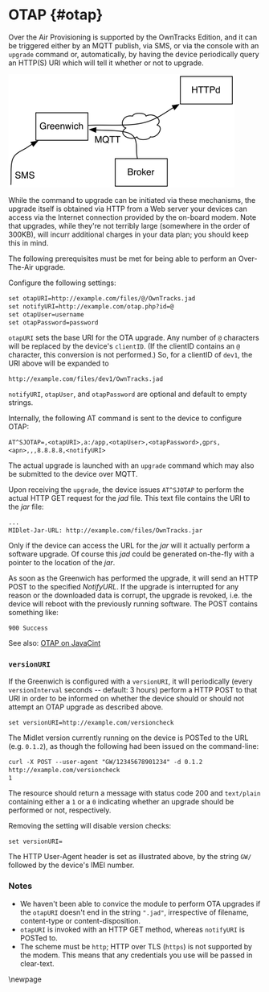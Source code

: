 # OTAP {#otap}

Over the Air Provisioning is supported by the OwnTracks Edition, and it can be
triggered either by an MQTT publish, via SMS, or via the console with an `upgrade`
command or, automatically, by having the device periodically query an HTTP(S) URI which
will tell it whether or not to upgrade.

![OTA upgrade](art/greenwich-ota.png)


While the command to upgrade can be initiated via these mechanisms, the
upgrade itself is obtained via HTTP from a Web server your devices can access via
the Internet connection provided by the on-board modem. Note that upgrades, while
they're not terribly large (somewhere in the order of 300KB), will incurr additional
charges in your data plan; you should keep this in mind.

The following prerequisites must be met for being able to perform an Over-The-Air upgrade.

Configure the following settings:

```
set otapURI=http://example.com/files/@/OwnTracks.jad
set notifyURI=http://example.com/otap.php?id=@
set otapUser=username
set otapPassword=password
```

`otapURI` sets the base URI for the OTA upgrade. Any number of `@` characters
will be replaced by the device's `clientID`. (If the clientID contains an `@` character,
this conversion is not performed.) So, for a clientID of `dev1`, the
URI above will be expanded to

```
http://example.com/files/dev1/OwnTracks.jad
```

`notifyURI`, `otapUser`, and `otapPassword` are optional and default to empty strings.

Internally, the following AT command is sent to the device to configure OTAP:

```
AT^SJOTAP=,<otapURI>,a:/app,<otapUser>,<otapPassword>,gprs,<apn>,,,8.8.8.8,<notifyURI>
```

The actual upgrade is launched with an `upgrade` command which may also be submitted to the device over MQTT.

Upon receiving the `upgrade`, the device issues `AT^SJOTAP` to perform the actual HTTP GET request for the _jad_ file. This text file contains the URI to the _jar_ file:

```
...
MIDlet-Jar-URL: http://example.com/files/OwnTracks.jar
```

Only if the device can access the URL for the _jar_ will it actually perform a software upgrade. Of course this _jad_ could be generated on-the-fly with a pointer to the location of the _jar_.

As soon as the Greenwich has performed the upgrade, it will send an HTTP POST
to the specified _NotifyURL_. If the upgrade is interrupted for any reason or
the downloaded data is corrupt, the upgrade is revoked, i.e. the device will
reboot with the previously running software. The POST contains something like:

```
900 Success
```

See also: [OTAP on JavaCint](http://www.javacint.com/OTAP)

### `versionURI`

If the Greenwich is configured with a `versionURI`, it will periodically (every
`versionInterval` seconds -- default: 3 hours) perform a HTTP POST to that URI
in order to be informed on whether the device should or should not attempt an OTAP
upgrade as described above.

```
set versionURI=http://example.com/versioncheck
```

The Midlet version currently running on the device is POSTed to the URL (e.g.
`0.1.2`), as though the following had been issued on the command-line:

```
curl -X POST --user-agent "GW/12345678901234" -d 0.1.2 http://example.com/versioncheck
1
```

The resource should return a message with status code 200 and `text/plain` containing
either a `1` or a `0` indicating whether an upgrade should be performed or not, respectively.

Removing the setting will disable version checks:

```
set versionURI=
```

The HTTP User-Agent header is set as illustrated above, by the string `GW/` followed
by the device's IMEI number.

### Notes

* We haven't been able to convice the module to perform OTA upgrades if the `otapURI` doesn't end in the string `".jad"`, irrespective of filename, content-type or content-disposition.
* `otapURI` is invoked with an HTTP GET method, whereas `notifyURI` is POSTed to.
* The scheme must be `http`; HTTP over TLS (`https`) is not supported by the modem. This means that any credentials you use will be passed in clear-text.

\newpage
